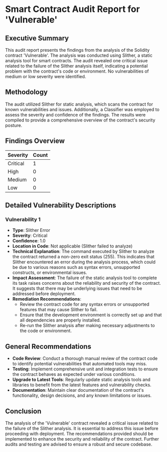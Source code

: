 # Smart Contract Audit Report for 'Vulnerable'

## Executive Summary
This audit report presents the findings from the analysis of the Solidity contract 'Vulnerable'. The analysis was conducted using Slither, a static analysis tool for smart contracts. The audit revealed one critical issue related to the failure of the Slither analysis itself, indicating a potential problem with the contract's code or environment. No vulnerabilities of medium or low severity were identified.

## Methodology
The audit utilized Slither for static analysis, which scans the contract for known vulnerabilities and issues. Additionally, a Classifier was employed to assess the severity and confidence of the findings. The results were compiled to provide a comprehensive overview of the contract's security posture.

## Findings Overview
| Severity  | Count |
|-----------|-------|
| Critical  | 1     |
| High      | 0     |
| Medium    | 0     |
| Low       | 0     |

## Detailed Vulnerability Descriptions

### Vulnerability 1
- **Type**: Slither Error
- **Severity**: Critical
- **Confidence**: 1.0
- **Location in Code**: Not applicable (Slither failed to analyze)
- **Technical Explanation**: The command executed by Slither to analyze the contract returned a non-zero exit status (255). This indicates that Slither encountered an error during the analysis process, which could be due to various reasons such as syntax errors, unsupported constructs, or environmental issues.
- **Impact Assessment**: The failure of the static analysis tool to complete its task raises concerns about the reliability and security of the contract. It suggests that there may be underlying issues that need to be addressed before deployment.
- **Remediation Recommendations**: 
  - Review the contract code for any syntax errors or unsupported features that may cause Slither to fail.
  - Ensure that the development environment is correctly set up and that all dependencies are properly installed.
  - Re-run the Slither analysis after making necessary adjustments to the code or environment.

## General Recommendations
- **Code Review**: Conduct a thorough manual review of the contract code to identify potential vulnerabilities that automated tools may miss.
- **Testing**: Implement comprehensive unit and integration tests to ensure the contract behaves as expected under various conditions.
- **Upgrade to Latest Tools**: Regularly update static analysis tools and libraries to benefit from the latest features and vulnerability checks.
- **Documentation**: Maintain clear documentation of the contract's functionality, design decisions, and any known limitations or issues.

## Conclusion
The analysis of the 'Vulnerable' contract revealed a critical issue related to the failure of the Slither analysis. It is essential to address this issue before proceeding with deployment. The recommendations provided should be implemented to enhance the security and reliability of the contract. Further audits and testing are advised to ensure a robust and secure codebase.
